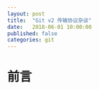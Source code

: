 ```yaml
---
layout: post
title:  "Git v2 传输协议杂谈"
date:   2018-06-01 10:00:00
published: false
categories: git
---
```


# 前言